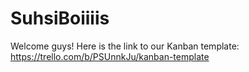 # SuhsiBoiiiis
Welcome guys! Here is the link to our Kanban template: https://trello.com/b/PSUnnkJu/kanban-template 
